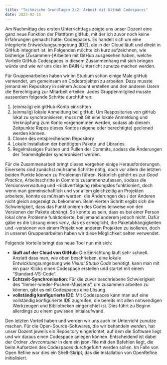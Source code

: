 ```yaml
---
title: "Technische Grundlagen 2/2: Arbeit mit GitHub Codespaces"
date: 2023-02-16
---
```


Am Nachmittag des ersten Unterrichttags zeigte uns unser Dozent eine ganz neue Funktion der Plattform gitHub, mit der ich zuvor noch keine Erfahrungen gemacht hatte: Codespaces. Es handelt sich um eine integrierte Entwicklungsumgebung (IDE), die in der Cloud läuft und direkt in GitHub integriert ist. Im Folgenden möchte ich kurz aufzeichnen, wie bisherige (Zusammen-)Arbeiten mit GitHub ausgesehen haben, welche Vorteile GitHub Codespaces in diesem Zusammenhang mit sich bringen würde und wie wir uns dies im BAIN-Unterricht zunutze machen werden.

Für Gruppenarbeiten haben wir im Studium schon einige Male gitHub verwendet, um gemeinsam an Codeprojekten zu arbeiten. Dazu musste jemand ein Repository in seinem Account erstellen und den anderen Usern die Berechtigung zur Mitarbeit erteilen. Jedes Gruppenmitglied musste ausserdem folgende Schritte durchführen:

1.  (einmalig) ein gitHub-Konto einrichten
2.  (einmalig) lokale Anmeldung bei gitHub: Um Respositories von gitHub lokal zu synchronisieren, muss mit Git eine lokale Anmeldung und Verknüpfung zum Konto vorgenommen werden, sodass ab diesem Zeitpunkte Repos dieses Kontos (eigene oder berechtigte) gecloned werden können.
3.  Clonen des entsprechenden Repository
4.  Lokale Installation der benötigten Pakete und Libraries.
5.  Regelmässiges Pushen und Pullen der Commits, sodass die Änderungen der Teammitglieder synchronisiert werden.

Für die Zusammenarbeit bringt dieses Vorgehen einige Herausforderungen. Einerseits sind zunächst mühsame Schritte nötig, doch vor allem die letzten beiden Punkte können zu Problemen führen. Natürlich gehört es zur _Good Practice_, Arbeitsschritte in Commits zusammenzufassen, sodass die Versionsverwaltung und -rückverfolgung reibungslos funktioniert, doch wenn man gemeinschaftlich und vor allem gleichzeitig an Projekten arbeitete, konnte es mühsam werden, die Änderungen des / der Anderen nicht gleich angezeigt zu bekommen. Beim vierten Schritt ergibt sich die Schwierigkeit, dass das Funktionieren des Codes teilweise von den Versionen der Pakete abhängt. So konnte es sein, dass es bei einer Person lokal ohne Probleme funktionierte, bei jemand anderem jedoch nicht. Dafür gäbe es die Lösung eines _venv_, das es ermöglicht, die Paketabhängigkeiten und -versionen von einem Projekt von anderen Projekten zu isolieren, doch in unseren Gruppenarbeiten haben wir diese Möglichkeit selten verwendet.

Folgende Vorteile bringt das neue Tool nun mit sich:

-   **läuft auf der Cloud von GitHub**: Die Einrichtung läuft sehr schnell. Anstatt dass man, wie oben beschrieben, eine lokale Entwicklungsumgebung wie _Visual Studio Code_ benötigt, kann man mit ein paar Klicks einen Codespace erstellen und startet mit einem “Standard-VS-Code”.
-   **Echtzeit-Synchronisation**: Für die zuvor beschriebene Schwierigkeit des “Immer-wieder-Pushen-Müssens”, um zusammen arbeiten zu können, gibt es mit Codespaces eine Lösung.
-   **vollständig konfigurierte IDE**: Mit Codespaces kann man auf eine vollständig konfigurierte IDE zugreifen, die bereits mit allen notwendigen Werkzeugen und Bibliotheken eingerichtet ist. Dies führt zu Beginn allerdings zu einem gewissen Initialaufwand.

Den letzten Vorteil haben und werden wir uns auch im Unterricht zunutze machen. Für die Open-Source-Softwares, die wir behandeln werden, hat unser Dozent jeweils ein Repository eingerichtet, auf dem die Software liegt und wir daraus einen Codespace anlegen können. Entscheidend ist dabei der Ordner _.devcontainer_ in dem ein json-File mit den Befehlen liegt, die beim Aufsetzen des Codespaces durchgeführt werden sollen. Im Falle von Open Refine war dies ein Shell-Skript, das die Installation von OpenRefine initialisiert.
